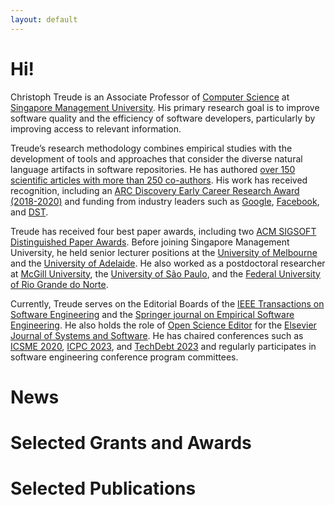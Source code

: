 ```yaml
---
layout: default
---
```


# Hi!

Christoph Treude is an Associate Professor of [Computer Science](https://computing.smu.edu.sg/) at [Singapore Management University](https://www.smu.edu.sg/). His primary research goal is to improve software quality and the efficiency of software developers, particularly by improving access to relevant information.

Treude’s research methodology combines empirical studies with the development of tools and approaches that consider the diverse natural language artifacts in software repositories. He has authored [over 150 scientific articles with more than 250 co-authors](https://ctreude.ca/publications/). His work has received recognition, including an [ARC Discovery Early Career Research Award (2018-2020)](https://www.arc.gov.au/grants/discovery-program/discovery-early-career-researcher-award-decra) and funding from industry leaders such as [Google](https://research.google/outreach/past-programs/faculty-research-awards/), [Facebook](https://research.fb.com/blog/2021/09/announcing-the-winners-of-the-2021-rfp-on-agent-based-user-interaction-simulation-to-find-and-fix-integrity-and-privacy-issues/), and [DST](https://www.dst.defence.gov.au/).

Treude has received four best paper awards, including two [ACM SIGSOFT Distinguished Paper Awards](https://www.sigsoft.org/awards/distinguishedPaperAward.html). Before joining Singapore Management University, he held senior lecturer positions at the [University of Melbourne](https://www.unimelb.edu.au/) and the [University of Adelaide](https://www.adelaide.edu.au/). He also worked as a postdoctoral researcher at [McGill University](https://www.mcgill.ca/), the [University of São Paulo](https://www5.usp.br/#english), and the [Federal University of Rio Grande do Norte](https://www.ufrn.br/en).

Currently, Treude serves on the Editorial Boards of the [IEEE Transactions on Software Engineering](https://www.computer.org/csdl/journal/ts) and the [Springer journal on Empirical Software Engineering](https://www.springer.com/journal/10664). He also holds the role of [Open Science Editor](https://www.sciencedirect.com/journal/journal-of-systems-and-software/special-issue/10XMGH48FFT) for the [Elsevier Journal of Systems and Software](https://www.sciencedirect.com/journal/journal-of-systems-and-software). He has chaired conferences such as [ICSME 2020](https://conferences.computer.org/icsme/#!/toc/0), [ICPC 2023](https://conf.researchr.org/home/icpc-2023), and [TechDebt 2023](https://conf.researchr.org/home/TechDebt-2023) and regularly participates in software engineering conference program committees.

# News

# Selected Grants and Awards

# Selected Publications
